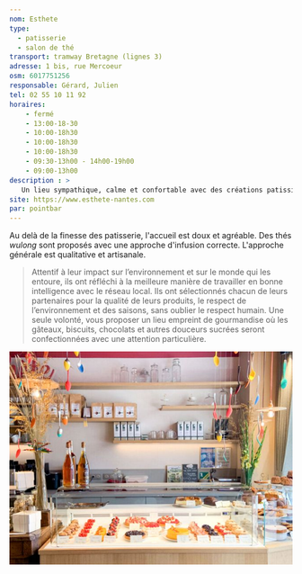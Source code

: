 ```yaml
---
nom: Esthete
type:
  - patisserie
  - salon de thé
transport: tramway Bretagne (lignes 3)
adresse: 1 bis, rue Mercoeur  
osm: 6017751256
responsable: Gérard, Julien 
tel: 02 55 10 11 92
horaires:
    - fermé
    - 13:00-18-30
    - 10:00-18h30
    - 10:00-18h30
    - 10:00-18h30
    - 09:30-13h00 - 14h00-19h00
    - 09:00-13h00
description : >
   Un lieu sympathique, calme et confortable avec des créations patissières délicieuse.
site: https://www.esthete-nantes.com
par: pointbar
---
```


Au delà de la finesse des patisserie, l'accueil est doux et agréable. Des thés _wulong_ sont proposés avec une approche d'infusion correcte. L'approche générale est qualitative et artisanale. 

> Attentif à leur impact sur l’environnement et sur le monde qui les entoure, ils ont réfléchi à la meilleure manière de travailler en bonne intelligence avec le réseau local.
> Ils ont sélectionnés chacun de leurs partenaires pour la qualité de leurs produits, le respect de l’environnement et des saisons, sans oublier le respect humain.
> Une seule volonté, vous proposer un lieu empreint de gourmandise où les gâteaux, biscuits, chocolats et autres douceurs sucrées seront confectionnées avec une attention particulière.

![Esthete](./media/esthete.jpg)